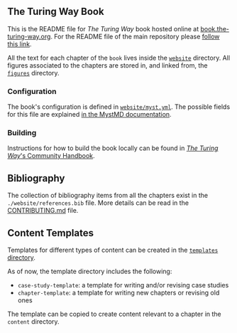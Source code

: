 ## The Turing Way Book

This is the README file for _The Turing Way_ book hosted online at [book.the-turing-way.org](https://book.the-turing-way.org).
For the README file of the main repository please [follow this link](https://github.com/the-turing-way/the-turing-way/blob/main/README.md).

All the text for each chapter of the `book` lives inside the [`website`](./website/) directory.
All figures associated to the chapters are stored in, and linked from, the [`figures`](./figures/) directory.

### Configuration

The book's configuration is defined in [`website/myst.yml`](./website/myst.yml). The possible fields for this file are explained [in the MystMD documentation](https://mystmd.org/guide/frontmatter#in-a-myst-yml-file).

### Building

Instructions for how to build the book locally can be found in [_The Turing Way_'s Community Handbook](https://book.the-turing-way.org/community-handbook/local-build).

## Bibliography

The collection of bibliography items from all the chapters exist in the `./website/references.bib` file.
More details can be read in the [CONTRIBUTING.md](https://github.com/the-turing-way/the-turing-way/blob/main/CONTRIBUTING.md#referencing-and-citing) file.

## Content Templates

Templates for different types of content can be created in the [`templates` directory](./templates).

As of now, the template directory includes the following:
* `case-study-template`: a template for writing and/or revising case studies
* `chapter-template`: a template for writing new chapters or revising old ones

The template can be copied to create content relevant to a chapter in the `content` directory.
